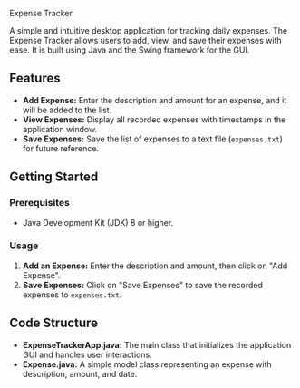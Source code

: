  Expense Tracker

A simple and intuitive desktop application for tracking daily expenses. The Expense Tracker allows users to add, view, and save their expenses with ease. It is built using Java and the Swing framework for the GUI.

## Features

- **Add Expense:** Enter the description and amount for an expense, and it will be added to the list.
- **View Expenses:** Display all recorded expenses with timestamps in the application window.
- **Save Expenses:** Save the list of expenses to a text file (`expenses.txt`) for future reference.

## Getting Started

### Prerequisites

- Java Development Kit (JDK) 8 or higher.

   
### Usage

1. **Add an Expense:** Enter the description and amount, then click on "Add Expense".
2. **Save Expenses:** Click on "Save Expenses" to save the recorded expenses to `expenses.txt`.

## Code Structure

- **ExpenseTrackerApp.java:** The main class that initializes the application GUI and handles user interactions.
- **Expense.java:** A simple model class representing an expense with description, amount, and date.



